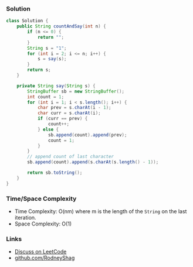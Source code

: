 ### Solution

```java
class Solution {
    public String countAndSay(int n) {
        if (n <= 0) {
            return "";
        }
        String s = "1";
        for (int i = 2; i <= n; i++) {
            s = say(s);
        }
        return s;
    }

    private String say(String s) {
        StringBuffer sb = new StringBuffer();
        int count = 1;
        for (int i = 1; i < s.length(); i++) {
            char prev = s.charAt(i - 1);
            char curr = s.charAt(i);
            if (curr == prev) {
                count++;
            } else {
                sb.append(count).append(prev);
                count = 1;
            }
        }
        // append count of last character
        sb.append(count).append(s.charAt(s.length() - 1));

        return sb.toString();
    }
}
```

### Time/Space Complexity

-  Time Complexity: O(nm) where m is the length of the `String` on the last iteration.
- Space Complexity: O(1)

### Links

- [Discuss on LeetCode](https://leetcode.com/problems/count-and-say/discuss/457513)
- [github.com/RodneyShag](https://github.com/RodneyShag)
